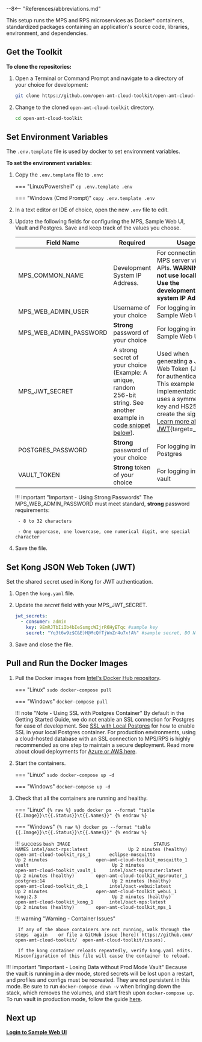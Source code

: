 --8<-- "References/abbreviations.md"

This setup runs the MPS and RPS microservices as Docker* containers, standardized packages containing an application's source code, libraries, environment, and dependencies. 

## Get the Toolkit

**To clone the repositories:**

1. Open a Terminal or Command Prompt and navigate to a directory of your choice for development:

    ``` bash
    git clone https://github.com/open-amt-cloud-toolkit/open-amt-cloud-toolkit --branch v{{ repoVersion.oamtct }} --recursive
    ```
  
2. Change to the cloned `open-amt-cloud-toolkit` directory.
    ``` bash
    cd open-amt-cloud-toolkit
    ```

## Set Environment Variables  

The  `.env.template` file is used by docker to set environment variables.

**To set the environment variables:**

1. Copy the `.env.template` file to `.env`:

    === "Linux/Powershell"
        ```
        cp .env.template .env
        ```
    
    === "Windows (Cmd Prompt)"
        ```
        copy .env.template .env
        ```

2. In a text editor or IDE of choice, open the new `.env` file to edit.

3. Update the following fields for configuring the MPS, Sample Web UI, Vault and Postgres. Save and keep track of the values you choose.

    | Field Name | Required | Usage |
    | -------------          | ------------------ | ------------ |
    | MPS_COMMON_NAME        | Development System IP Address. | For connecting to MPS server via UI or APIs. **WARNING: Do not use localhost. Use the development system IP Address.**|
    | MPS_WEB_ADMIN_USER     | Username of your choice            | For logging into the Sample Web UI |
    | MPS_WEB_ADMIN_PASSWORD | **Strong** password of your choice | For logging into the Sample Web UI |
    | MPS_JWT_SECRET         | A strong secret of your choice (Example: A unique, random 256-bit string. See another example in [code snippet below](./#set-kong-json-web-token-jwt)).    | Used when generating a JSON Web Token (JWT) for authentication. This example implementation uses a symmetrical key and HS256 to create the signature. [Learn more about JWT](https://jwt.io/introduction){target=_blank}.|
    | POSTGRES_PASSWORD      | **Strong** password of your choice | For logging into the Postgres |
    | VAULT_TOKEN            | **Strong** token of your choice    | For logging into the vault |

    !!! important "Important - Using Strong Passwords"
        The MPS_WEB_ADMIN_PASSWORD must meet standard, **strong** password requirements:

        - 8 to 32 characters

        - One uppercase, one lowercase, one numerical digit, one special character

4. Save the file.

## Set Kong JSON Web Token (JWT)

Set the shared secret used in Kong for JWT authentication.

1. Open the `kong.yaml` file.

2. Update the *secret* field with your MPS_JWT_SECRET.

    ``` yaml hl_lines="4"
    jwt_secrets:
      - consumer: admin
        key: 9EmRJTbIiIb4bIeSsmgcWIjrR6HyETqc #sample key
        secret: "Yq3t6w9z$C&E)H@McQfTjWnZr4u7x!A%" #sample secret, DO NOT use for production
    ```

3. Save and close the file.


## <a name="Builddockerimages"></a>Pull and Run the Docker Images

1. Pull the Docker images from [Intel's Docker Hub repository](https://hub.docker.com/search?q=oact&type=image).

    === "Linux"
        ```
        sudo docker-compose pull
        ```
    
    === "Windows"
        ```
        docker-compose pull
        ```
    
    !!! note "Note - Using SSL with Postgres Container"
        By default in the Getting Started Guide, we do not enable an SSL connection for Postgres for ease of development. See [SSL with Local Postgres](../Reference/sslpostgresLocal.md) for how to enable SSL in your local Postgres container. For production environments, using a cloud-hosted database with an SSL connection to MPS/RPS is highly recommended as one step to maintain a secure deployment. Read more about cloud deployments for [Azure or AWS here](../Tutorials/Scaling/overview.md).

2.  Start the containers.
    
    === "Linux"
        ```
        sudo docker-compose up -d
        ```
    
    === "Windows"
        ```
        docker-compose up -d
        ```

3. Check that all the containers are running and healthy.

    === "Linux"
        ```
        {% raw %}
        sudo docker ps --format "table {{.Image}}\t{{.Status}}\t{{.Names}}"
        {% endraw %}
        ```
    
    === "Windows"
        ```
        {% raw %}
        docker ps --format "table {{.Image}}\t{{.Status}}\t{{.Names}}"
        {% endraw %}
        ```
    
    !!! success
        ``` bash
        IMAGE                               STATUS                        NAMES
        intel/oact-rps:latest               Up 2 minutes (healthy)        open-amt-cloud-toolkit_rps_1      
        eclipse-mosquitto                   Up 2 minutes                  open-amt-cloud-toolkit_mosquitto_1
        vault                               Up 2 minutes                  open-amt-cloud-toolkit_vault_1    
        intel/oact-mpsrouter:latest         Up 2 minutes (healthy)        open-amt-cloud-toolkit_mpsrouter_1
        postgres:14                         Up 2 minutes (healthy)        open-amt-cloud-toolkit_db_1       
        intel/oact-webui:latest             Up 2 minutes                  open-amt-cloud-toolkit_webui_1    
        kong:2.3                            Up 2 minutes (healthy)        open-amt-cloud-toolkit_kong_1     
        intel/oact-mps:latest               Up 2 minutes (healthy)        open-amt-cloud-toolkit_mps_1
        ```
  
    !!! warning "Warning - Container Issues" 

        If any of the above containers are not running, walk through the steps  again    or file a GitHub issue [here]( https://github.com/  open-amt-cloud-toolkit/  open-amt-cloud-toolkit/issues).

        If the kong container reloads repeatedly, verify kong.yaml edits. Misconfiguration of this file will cause the container to reload.

!!! important "Important - Losing Data without Prod Mode Vault"
    Because the vault is running in a dev mode, stored secrets will be lost upon a restart, and profiles and configs must be recreated. They are not persistent in this mode. Be sure to run `docker-compose down -v` when bringing down the stack, which removes the volumes, and start fresh upon `docker-compose up`.  To run vault in production mode, follow the guide [here](../Reference/productionVault.md).

    

## Next up
[**Login to Sample Web UI**](../GetStarted/loginToUI.md)
